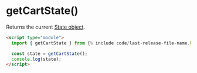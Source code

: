 # getCartState()
Returns the current [State object](/reference/state/).

```html
<script type="module">
  import { getCartState } from {% include code/last-release-file-name.html asset_url=true %}

  const state = getCartState();
  console.log(state);
</script>
```
